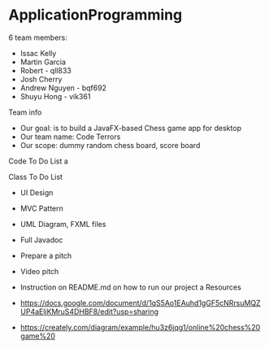 # ApplicationProgramming
6 team members:
* Issac Kelly
* Martin Garcia
* Robert - qll833 
* Josh Cherry 
* Andrew Nguyen - bqf692
* Shuyu Hong - vik361 

Team info
* Our goal: is to build a JavaFX-based Chess game app for desktop
* Our team name: Code Terrors
* Our scope: dummy random chess board, score board

Code To Do List
a

Class To Do List
* UI Design 
* MVC Pattern
* UML Diagram, FXML files
* Full Javadoc
* Prepare a pitch
* Video pitch
* Instruction on README.md on how to run our project
a
Resources 
* https://docs.google.com/document/d/1qS5Ao1EAuhd1gGF5cNRrsuMQZUP4aEljKMruS4DHBF8/edit?usp=sharing

* https://creately.com/diagram/example/hu3z6jqg1/online%20chess%20game%20
